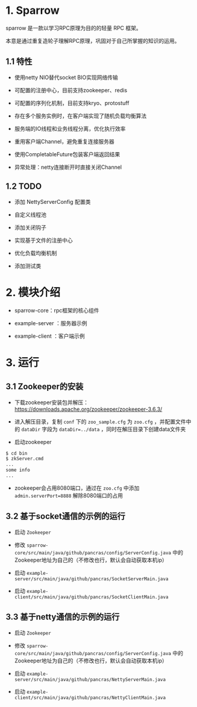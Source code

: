 # 1. Sparrow

sparrow 是一款以学习RPC原理为目的的轻量 RPC 框架。

本意是通过重复造轮子理解RPC原理，巩固对于自己所掌握的知识的运用。

## 1.1 特性

- 使用netty NIO替代socket BIO实现网络传输

- 可配置的注册中心，目前支持zookeeper、redis

- 可配置的序列化机制，目前支持kryo、protostuff

- 存在多个服务实例时，在客户端实现了随机负载均衡算法

- 服务端的IO线程和业务线程分离，优化执行效率

- 重用客户端Channel，避免重复连接服务器

- 使用CompletableFuture包装客户端返回结果

- 异常处理：netty连接断开时直接关闭Channel

## 1.2 TODO

- 添加 NettyServerConfig 配置类

- 自定义线程池

- 添加关闭钩子

- 实现基于文件的注册中心

- 优化负载均衡机制

- 添加测试类

# 2. 模块介绍

- sparrow-core：rpc框架的核心组件

- example-server ：服务器示例

- example-client ：客户端示例

# 3. 运行

## 3.1 Zookeeper的安装

- 下载zookeeper安装包并解压：https://downloads.apache.org/zookeeper/zookeeper-3.6.3/

- 进入解压目录，复制 `conf` 下的 `zoo_sample.cfg` 为 `zoo.cfg` ，并配置文件中的 `dataDir` 字段为 `dataDir=../data`
  ，同时在解压目录下创建data文件夹

- 启动zookeeper

```bash
$ cd bin
$ zkServer.cmd
...
some info
...
```

- zookeeper会占用8080端口，通过在 `zoo.cfg` 中添加 `admin.serverPort=8888` 解除8080端口的占用

## 3.2 基于socket通信的示例的运行

- 启动 `Zookeeper`

- 修改 `sparrow-core/src/main/java/github/pancras/config/ServerConfig.java`
  中的Zookeeper地址为自己的（不修改也行，默认会自动获取本机ip）

- 启动 `example-server/src/main/java/github/pancras/SocketServerMain.java`

- 启动 `example-client/src/main/java/github/pancras/SocketClientMain.java`

## 3.3 基于netty通信的示例的运行

- 启动 `Zookeeper`

- 修改 `sparrow-core/src/main/java/github/pancras/config/ServerConfig.java`
  中的Zookeeper地址为自己的（不修改也行，默认会自动获取本机ip）

- 启动 `example-server/src/main/java/github/pancras/NettyServerMain.java`

- 启动 `example-client/src/main/java/github/pancras/NettyClientMain.java`
